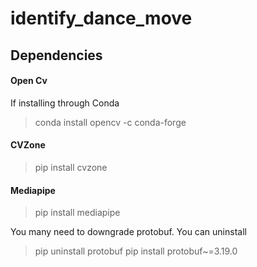 # identify_dance_move
## Dependencies
#### Open Cv
If installing through Conda 
> conda install opencv -c conda-forge

#### CVZone
> pip install cvzone

#### Mediapipe
> pip install mediapipe

You many need to downgrade protobuf.
You can uninstall
>pip uninstall protobuf
>pip install protobuf~=3.19.0
